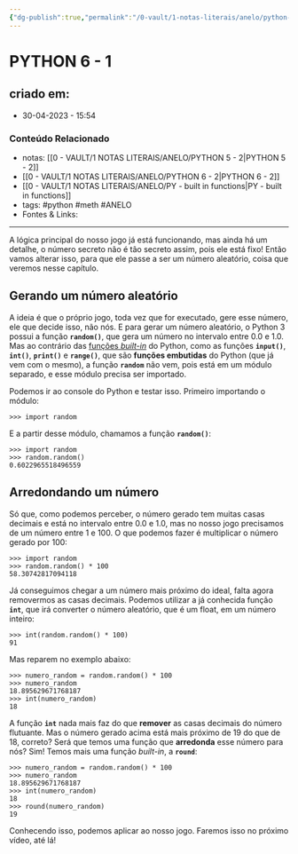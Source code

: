 ```yaml
---
{"dg-publish":true,"permalink":"/0-vault/1-notas-literais/anelo/python-6-1/","tags":["python","meth","ANELO"],"dgHomeLink":true,"dgShowLocalGraph":true,"dgShowFileTree":true,"dgEnableSearch":true}
---
```


# PYTHON 6 - 1
###

## criado em: 
-  30-04-2023 - 15:54

### Conteúdo Relacionado
- notas: [[0 - VAULT/1 NOTAS LITERAIS/ANELO/PYTHON 5 - 2\|PYTHON 5 - 2]]
- [[0 - VAULT/1 NOTAS LITERAIS/ANELO/PYTHON 6 - 2\|PYTHON 6 - 2]]
- [[0 - VAULT/1 NOTAS LITERAIS/ANELO/PY - built in functions\|PY - built in functions]]
- tags: #python #meth #ANELO 
- Fontes & Links: 

---

A lógica principal do nosso jogo já está funcionando, mas ainda há um detalhe, o número secreto não é tão secreto assim, pois ele está fixo! Então vamos alterar isso, para que ele passe a ser um número aleatório, coisa que veremos nesse capítulo.

## Gerando um número aleatório

A ideia é que o próprio jogo, toda vez que for executado, gere esse número, ele que decide isso, não nós. E para gerar um número aleatório, o Python 3 possui a função **`random()`**, que gera um número no intervalo entre 0.0 e 1.0. Mas ao contrário das [funções _built-in_](https://docs.python.org/3/library/functions.html) do Python, como as funções **`input()`**, **`int()`**, **`print()`** e **`range()`**, que são **funções embutidas** do Python (que já vem com o mesmo), a função **`random`** não vem, pois está em um módulo separado, e esse módulo precisa ser importado.

Podemos ir ao console do Python e testar isso. Primeiro importando o módulo:

```python-repl
>>> import random
```

E a partir desse módulo, chamamos a função **`random()`**:

```python-repl
>>> import random
>>> random.random()
0.6022965518496559
```

## Arredondando um número

Só que, como podemos perceber, o número gerado tem muitas casas decimais e está no intervalo entre 0.0 e 1.0, mas no nosso jogo precisamos de um número entre 1 e 100. O que podemos fazer é multiplicar o número gerado por 100:

```python-repl
>>> import random
>>> random.random() * 100
58.30742817094118
```

Já conseguimos chegar a um número mais próximo do ideal, falta agora removermos as casas decimais. Podemos utilizar a já conhecida função **`int`**, que irá converter o número aleatório, que é um float, em um número inteiro:

```python-repl
>>> int(random.random() * 100)
91
```

Mas reparem no exemplo abaixo:

```python-repl
>>> numero_random = random.random() * 100
>>> numero_random
18.895629671768187
>>> int(numero_random)
18
```

A função **`int`** nada mais faz do que **remover** as casas decimais do número flutuante. Mas o número gerado acima está mais próximo de 19 do que de 18, correto? Será que temos uma função que **arredonda** esse número para nós? Sim! Temos mais uma função _built-in_, a **`round`**:

```python-repl
>>> numero_random = random.random() * 100
>>> numero_random
18.895629671768187
>>> int(numero_random)
18
>>> round(numero_random)
19
```

Conhecendo isso, podemos aplicar ao nosso jogo. Faremos isso no próximo vídeo, até lá!